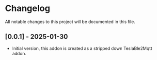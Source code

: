 # Changelog

All notable changes to this project will be documented in this file.

## [0.0.1] - 2025-01-30

- Initial version, this addon is created as a stripped down TeslaBle2Mqtt addon.